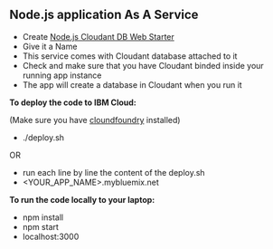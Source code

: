 ## Node.js application As A Service

- Create [Node.js Cloudant DB Web Starter](https://console.bluemix.net/catalog/starters/nodejs-cloudant-db-web-starter)
- Give it a Name
- This service comes with Cloudant database attached to it
- Check and make sure that you have Cloudant binded inside your running app instance
- The app will create a database in Cloudant when you run it



**To deploy the code to IBM Cloud:**

(Make sure you have [cloundfoundry](https://docs.cloudfoundry.org/cf-cli/install-go-cli.html) installed)
- ./deploy.sh

OR

- run each line by line the content of the deploy.sh
- <YOUR_APP_NAME>.mybluemix.net

**To run the code locally to your laptop:**
- npm install
- npm start
- localhost:3000

